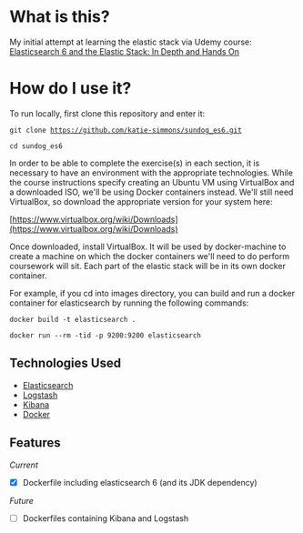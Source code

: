 # What is this?
My initial attempt at learning the elastic stack via Udemy course: [Elasticsearch 6 and the Elastic Stack: In Depth and Hands On](https://www.udemy.com/elasticsearch-6-and-elastic-stack-in-depth-and-hands-on)

# How do I use it?
To run locally, first clone this repository and enter it:

<code>git clone https://github.com/katie-simmons/sundog_es6.git</code>

<code>cd sundog_es6</code>

In order to be able to complete the exercise(s) in each section, it is necessary to have an environment with the appropriate technologies.
While the course instructions specify creating an Ubuntu VM using VirtualBox and a downloaded ISO, we'll be using Docker containers instead. 
We'll still need VirtualBox, so download the appropriate version for your system here:

[https://www.virtualbox.org/wiki/Downloads](https://www.virtualbox.org/wiki/Downloads)

Once downloaded, install VirtualBox. It will be used by docker-machine to create a machine on which the docker containers we'll need to do perform coursework will sit.
Each part of the elastic stack will be in its own docker container.

For example, if you cd into images directory, you can build and run a docker container for elasticsearch by running the following commands:

<code>docker build -t elasticsearch .</code>

<code>docker run --rm -tid -p 9200:9200 elasticsearch</code>

## <a name="technologiesused"></a>Technologies Used
- [Elasticsearch](https://www.elastic.co/products/elasticsearch)
- [Logstash](https://www.elastic.co/products/logstash/)
- [Kibana](https://www.elastic.co/products/kibana)
- [Docker](https://www.docker.com/)

## <a name="features"></a>Features

*Current*

- [X] Dockerfile including elasticsearch 6 (and its JDK dependency)

*Future*

- [ ] Dockerfiles containing Kibana and Logstash
